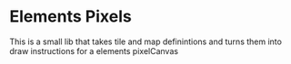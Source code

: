 # Elements Pixels

This is a small lib that takes tile and map definintions and turns
them into draw instructions for a elements pixelCanvas
